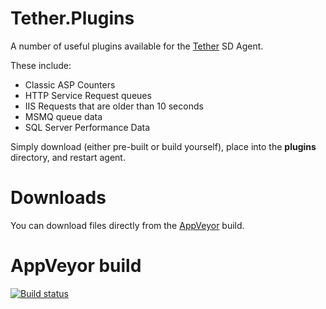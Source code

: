 # Tether.Plugins

A number of useful plugins available for the [Tether](https://github.com/surgicalcoder/Tether) SD Agent.

These include:

* Classic ASP Counters
* HTTP Service Request queues
* IIS Requests that are older than 10 seconds
* MSMQ queue data
* SQL Server Performance Data

Simply download (either pre-built or build yourself), place into the **plugins** directory, and restart agent.
 
# Downloads

You can download files directly from the [AppVeyor](https://ci.appveyor.com/project/surgicalcoder/tether-plugins/build/artifacts) build.
 
# AppVeyor build

[![Build status](https://ci.appveyor.com/api/projects/status/0a6937115b1hwdtv?svg=true)](https://ci.appveyor.com/project/surgicalcoder/tether)